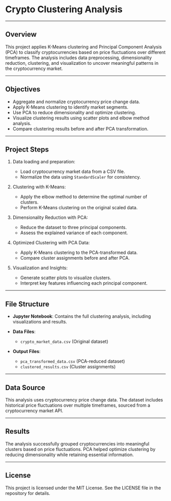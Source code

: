 # Crypto Clustering Analysis

---

## Overview

This project applies K-Means clustering and Principal Component Analysis (PCA) to classify cryptocurrencies based on price fluctuations over different timeframes. The analysis includes data preprocessing, dimensionality reduction, clustering, and visualization to uncover meaningful patterns in the cryptocurrency market.

---

## Objectives

- Aggregate and normalize cryptocurrency price change data.
- Apply K-Means clustering to identify market segments.
- Use PCA to reduce dimensionality and optimize clustering.
- Visualize clustering results using scatter plots and elbow method analysis.
- Compare clustering results before and after PCA transformation.

---

## Project Steps

1. Data loading and preparation:
   - Load cryptocurrency market data from a CSV file.
   - Normalize the data using `StandardScaler` for consistency.

2. Clustering with K-Means:
   - Apply the elbow method to determine the optimal number of clusters.
   - Perform K-Means clustering on the original scaled data.

3. Dimensionality Reduction with PCA:
   - Reduce the dataset to three principal components.
   - Assess the explained variance of each component.

4. Optimized Clustering with PCA Data:
   - Apply K-Means clustering to the PCA-transformed data.
   - Compare cluster assignments before and after PCA.

5. Visualization and Insights:
   - Generate scatter plots to visualize clusters.
   - Interpret key features influencing each principal component.

---

## File Structure

- **Jupyter Notebook**: Contains the full clustering analysis, including visualizations and results.

- **Data Files**:
  - `crypto_market_data.csv` (Original dataset)

- **Output Files**:
  - `pca_transformed_data.csv` (PCA-reduced dataset)
  - `clustered_results.csv` (Cluster assignments)

---

## Data Source

This analysis uses cryptocurrency price change data. The dataset includes historical price fluctuations over multiple timeframes, sourced from a cryptocurrency market API.

---

## Results

The analysis successfully grouped cryptocurrencies into meaningful clusters based on price fluctuations. PCA helped optimize clustering by reducing dimensionality while retaining essential information.

---

## License

This project is licensed under the MIT License. See the LICENSE file in the repository for details.

